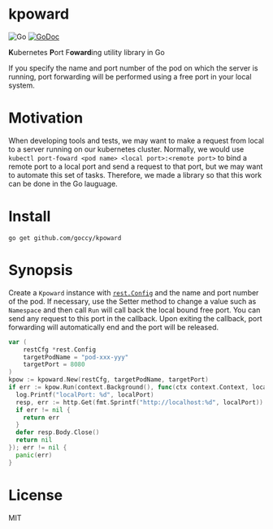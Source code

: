 # kpoward

![Go](https://github.com/goccy/kpoward/actions/workflows/test.yaml/badge.svg)
[![GoDoc](https://godoc.org/github.com/goccy/kpoward?status.svg)](https://pkg.go.dev/github.com/goccy/kpoward?tab=doc)

**K**ubernetes **P**ort F**oward**ing utility library in Go

If you specify the name and port number of the pod on which the server is running, port forwarding will be performed using a free port in your local system.

# Motivation

When developing tools and tests, we may want to make a request from local to a server running on our kubernetes cluster. Normally, we would use `kubectl port-foward <pod name> <local port>:<remote port>` to bind a remote port to a local port and send a request to that port, but we may want to automate this set of tasks. Therefore, we made a library so that this work can be done in the Go lauguage.

# Install

```console
go get github.com/goccy/kpoward
```

# Synopsis

Create a `Kpoward` instance with [`rest.Config`](https://pkg.go.dev/k8s.io/client-go/rest#Config) and the name and port number of the pod. If necessary, use the Setter method to change a value such as `Namespace` and then call `Run` will call back the local bound free port. You can send any request to this port in the callback. Upon exiting the callback, port forwarding will automatically end and the port will be released.

```go
var (
    restCfg *rest.Config
    targetPodName = "pod-xxx-yyy"
    targetPort = 8080
)
kpow := kpoward.New(restCfg, targetPodName, targetPort)
if err := kpow.Run(context.Background(), func(ctx context.Context, localPort uint16) error {
  log.Printf("localPort: %d", localPort)
  resp, err := http.Get(fmt.Sprintf("http://localhost:%d", localPort))
  if err != nil {
    return err
  }
  defer resp.Body.Close()
  return nil
}); err != nil {
  panic(err)
}
```

# License

MIT
